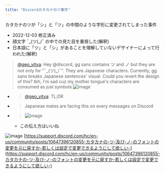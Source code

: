 ```yaml
---
title: "Discordカタカナのツ事件"
---
```


カタカナのツが「シ」と「ツ」の中間のような字形に変更されてしまった事件
- 2022-12-03 修正済み
- 顔文字 ¯\_(ツ)_/¯ の中での見た目を重視した(解釈)
- 日本語に「ツ」と「シ」があることを理解していないデザイナーによって行われた(解釈)

> [@geo_vitya](https://twitter.com/geo_vitya/status/1598517035902078977?s=20&t=dbE7u24hUFIHD1SvusDF4Q): Hey @discord, gg sans contains ツ and ノ but they are not only for "¯\_(ツ)_/¯". They are Japanese characters.
> Currently, gg sans breaks Japanese sentences' visual.
> Could you revert the design of this?
> tbh, I'm sad cuz my mother tongue's characters are consumed as just symbols
> ![image](https://pbs.twimg.com/media/Fi8Rlm9aAAAg4Lc.png)
- > [@geo_vitya](https://twitter.com/geo_vitya/status/1598751947762569216?s=20&t=dbE7u24hUFIHD1SvusDF4Q): TL;DR
- > Japanese mates are facing this on every messages on Discord
- > ![image](https://pbs.twimg.com/media/Fi_oXv4aEAE2N4B.jpg)
    - この伝え方はいいね


![image](https://gyazo.com/a24a27e844b700e8d35e9d4efa857bd0/thumb/1000)
[https://support.discord.com/hc/en-us/community/posts/10647396120855-カタカナの-ツ-及び-ノ-のフォントの変更を元に戻すか-若しくは設定で変更できるようにして欲しい-](https://support.discord.com/hc/en-us/community/posts/10647396120855-カタカナの-ツ-及び-ノ-のフォントの変更を元に戻すか-若しくは設定で変更できるようにして欲しい-)

